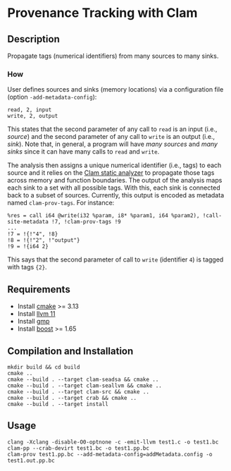 # Provenance Tracking with Clam # 

## Description ## 

Propagate tags (numerical identifiers) from many sources to many
sinks.

### How ### 

User defines sources and sinks (memory locations) via a
configuration file (option `-add-metadata-config`):

```
read, 2, input
write, 2, output
```

This states that the second parameter of any call to `read` is an
input (i.e., _source_) and the second parameter of any call to `write`
is an output (i.e., _sink_).  Note that, in general, a program will
have _many sources_ and _many sinks_ since it can have many calls to
`read` and `write`.

The analysis then assigns a unique numerical identifier (i.e., tags)
to each source and it relies on
the [Clam static analyzer](https://github.com/seahorn/clam) to
propagate those tags across memory and function boundaries. The output
of the analysis maps each sink to a set with all possible
tags. With this, each sink is connected back to a subset of
sources. Currently, this output is encoded as metadata named
`clam-prov-tags`. For instance:

```
%res = call i64 @write(i32 %param, i8* %param1, i64 %param2), !call-site-metadata !7, !clam-prov-tags !9
...
!7 = !{!"4", !8}
!8 = !{!"2", !"output"}
!9 = !{i64 2}

```

This says that the second parameter of call to `write` (identifier
`4`) is tagged with tags `{2}`.

  

## Requirements ##

- Install [cmake](https://cmake.org/) >= 3.13 
- Install [llvm 11](https://releases.llvm.org/download.html)
- Install [gmp](https://gmplib.org/)
- Install [boost](https://www.boost.org/) >= 1.65

## Compilation and Installation ##

```
mkdir build && cd build
cmake ..
cmake --build . --target clam-seadsa && cmake ..
cmake --build . --target clam-seallvm && cmake ..
cmake --build . --target clam-src && cmake ..
cmake --build . --target crab && cmake ..
cmake --build . --target install
```

## Usage ##

```
clang -Xclang -disable-O0-optnone -c -emit-llvm test1.c -o test1.bc
clam-pp --crab-devirt test1.bc -o test1.pp.bc
clam-prov test1.pp.bc --add-metadata-config=addMetadata.config -o test1.out.pp.bc

```

